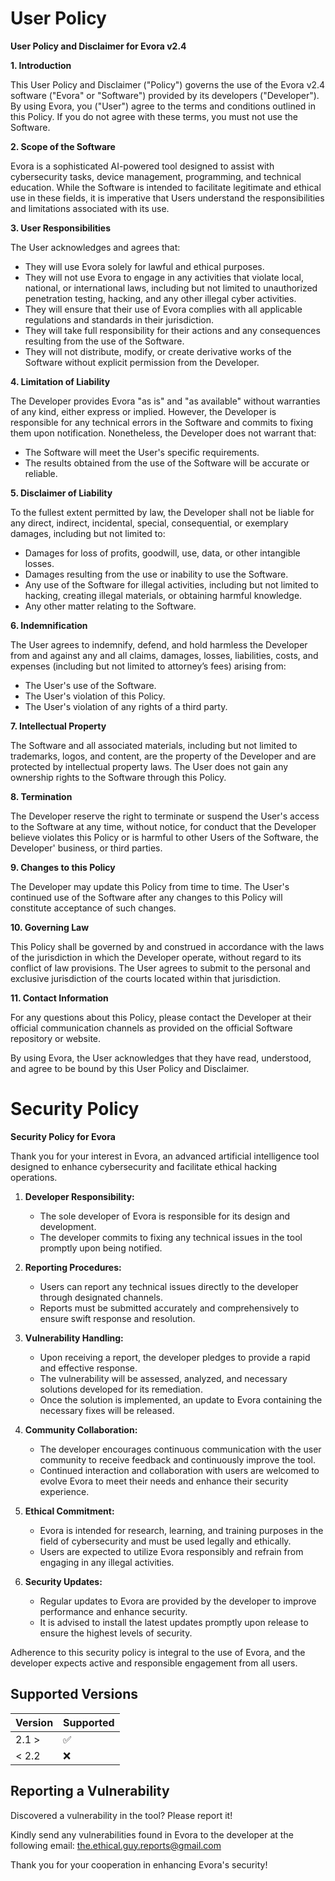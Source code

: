# User Policy
**User Policy and Disclaimer for Evora v2.4**

**1. Introduction**

This User Policy and Disclaimer ("Policy") governs the use of the Evora v2.4 software ("Evora" or "Software") provided by its developers ("Developer"). By using Evora, you ("User") agree to the terms and conditions outlined in this Policy. If you do not agree with these terms, you must not use the Software.

**2. Scope of the Software**

Evora is a sophisticated AI-powered tool designed to assist with cybersecurity tasks, device management, programming, and technical education. While the Software is intended to facilitate legitimate and ethical use in these fields, it is imperative that Users understand the responsibilities and limitations associated with its use.

**3. User Responsibilities**

The User acknowledges and agrees that:
- They will use Evora solely for lawful and ethical purposes.
- They will not use Evora to engage in any activities that violate local, national, or international laws, including but not limited to unauthorized penetration testing, hacking, and any other illegal cyber activities.
- They will ensure that their use of Evora complies with all applicable regulations and standards in their jurisdiction.
- They will take full responsibility for their actions and any consequences resulting from the use of the Software.
- They will not distribute, modify, or create derivative works of the Software without explicit permission from the Developer.

**4. Limitation of Liability**

The Developer provides Evora "as is" and "as available" without warranties of any kind, either express or implied. However, the Developer is responsible for any technical errors in the Software and commits to fixing them upon notification. Nonetheless, the Developer does not warrant that:
- The Software will meet the User's specific requirements.
- The results obtained from the use of the Software will be accurate or reliable.

**5. Disclaimer of Liability**

To the fullest extent permitted by law, the Developer shall not be liable for any direct, indirect, incidental, special, consequential, or exemplary damages, including but not limited to:
- Damages for loss of profits, goodwill, use, data, or other intangible losses.
- Damages resulting from the use or inability to use the Software.
- Any use of the Software for illegal activities, including but not limited to hacking, creating illegal materials, or obtaining harmful knowledge.
- Any other matter relating to the Software.

**6. Indemnification**

The User agrees to indemnify, defend, and hold harmless the Developer from and against any and all claims, damages, losses, liabilities, costs, and expenses (including but not limited to attorney’s fees) arising from:
- The User's use of the Software.
- The User's violation of this Policy.
- The User's violation of any rights of a third party.

**7. Intellectual Property**

The Software and all associated materials, including but not limited to trademarks, logos, and content, are the property of the Developer and are protected by intellectual property laws. The User does not gain any ownership rights to the Software through this Policy.

**8. Termination**

The Developer reserve the right to terminate or suspend the User's access to the Software at any time, without notice, for conduct that the Developer believe violates this Policy or is harmful to other Users of the Software, the Developer' business, or third parties.

**9. Changes to this Policy**

The Developer may update this Policy from time to time. The User's continued use of the Software after any changes to this Policy will constitute acceptance of such changes.

**10. Governing Law**

This Policy shall be governed by and construed in accordance with the laws of the jurisdiction in which the Developer operate, without regard to its conflict of law provisions. The User agrees to submit to the personal and exclusive jurisdiction of the courts located within that jurisdiction.

**11. Contact Information**

For any questions about this Policy, please contact the Developer at their official communication channels as provided on the official Software repository or website.

By using Evora, the User acknowledges that they have read, understood, and agree to be bound by this User Policy and Disclaimer.

# Security Policy
**Security Policy for Evora**

Thank you for your interest in Evora, an advanced artificial intelligence tool designed to enhance cybersecurity and facilitate ethical hacking operations.

1. **Developer Responsibility:**
   - The sole developer of Evora is responsible for its design and development.
   - The developer commits to fixing any technical issues in the tool promptly upon being notified.

2. **Reporting Procedures:**
   - Users can report any technical issues directly to the developer through designated channels.
   - Reports must be submitted accurately and comprehensively to ensure swift response and resolution.

3. **Vulnerability Handling:**
   - Upon receiving a report, the developer pledges to provide a rapid and effective response.
   - The vulnerability will be assessed, analyzed, and necessary solutions developed for its remediation.
   - Once the solution is implemented, an update to Evora containing the necessary fixes will be released.

4. **Community Collaboration:**
   - The developer encourages continuous communication with the user community to receive feedback and continuously improve the tool.
   - Continued interaction and collaboration with users are welcomed to evolve Evora to meet their needs and enhance their security experience.

5. **Ethical Commitment:**
   - Evora is intended for research, learning, and training purposes in the field of cybersecurity and must be used legally and ethically.
   - Users are expected to utilize Evora responsibly and refrain from engaging in any illegal activities.

6. **Security Updates:**
   - Regular updates to Evora are provided by the developer to improve performance and enhance security.
   - It is advised to install the latest updates promptly upon release to ensure the highest levels of security.

Adherence to this security policy is integral to the use of Evora, and the developer expects active and responsible engagement from all users.

## Supported Versions

| Version | Supported          |
| ------- | ------------------ |
| 2.1 >   | :white_check_mark: |
| < 2.2   | :x:                |

## Reporting a Vulnerability
Discovered a vulnerability in the tool? Please report it!

Kindly send any vulnerabilities found in Evora to the developer at the following email: the.ethical.guy.reports@gmail.com

Thank you for your cooperation in enhancing Evora's security!


